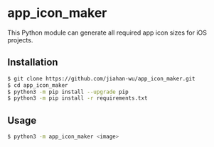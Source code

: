 # app_icon_maker

This Python module can generate all required app icon sizes for iOS projects.

## Installation

```bash
$ git clone https://github.com/jiahan-wu/app_icon_maker.git
$ cd app_icon_maker
$ python3 -m pip install --upgrade pip
$ python3 -m pip install -r requirements.txt
```

## Usage

```bash
$ python3 -m app_icon_maker <image>
```
